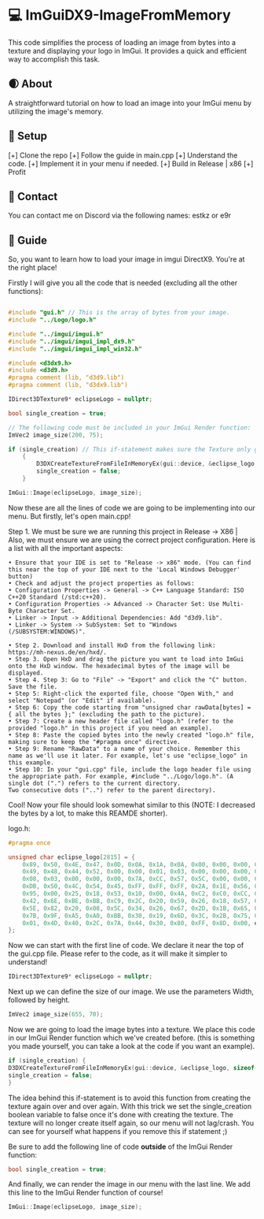 # 💻 ImGuiDX9-ImageFromMemory
This code simplifies the process of loading an image from bytes into a texture and displaying your logo in ImGui. It provides a quick and efficient way to accomplish this task.

## 🌒 About
A straightforward tutorial on how to load an image into your ImGui menu by utilizing the image's memory.

## 🌌 Setup
[+] Clone the repo
[+] Follow the guide in main.cpp
[+] Understand the code.
[+] Implement it in your menu if needed.
[+] Build in Release | x86
[+] Profit

## 💎 Contact
You can contact me on Discord via the following names: estkz or e9r

## 📃 Guide
So, you want to learn how to load your image in imgui DirectX9. You're at the right place!

Firstly I will give you all the code that is needed (excluding all the other functions):
```c++

#include "gui.h" // This is the array of bytes from your image.
#include "../Logo/logo.h"

#include "../imgui/imgui.h"
#include "../imgui/imgui_impl_dx9.h"
#include "../imgui/imgui_impl_win32.h"

#include <d3dx9.h>
#include <d3d9.h>
#pragma comment (lib, "d3d9.lib")
#pragma comment (lib, "d3dx9.lib")

IDirect3DTexture9* eclipseLogo = nullptr;

bool single_creation = true;

// The following code must be included in your ImGui Render function:
ImVec2 image_size(200, 75);

if (single_creation) // This if-statement makes sure the Texture only gets created once. If you do not do this your program will lag or even crash!!!
	{
		D3DXCreateTextureFromFileInMemoryEx(gui::device, &eclipse_logo, sizeof(eclipse_logo), 400, 50, D3DX_DEFAULT, 0, D3DFMT_UNKNOWN, D3DPOOL_DEFAULT, D3DX_DEFAULT, D3DX_DEFAULT, 0, NULL, NULL, &eclipseLogo);
		single_creation = false;
	}

ImGui::Image(eclipseLogo, image_size);
```

Now these are all the lines of code we are going to be implementing into our menu. But firstly, let's open main.cpp!

Step 1. We must be sure we are running this project in Release -> X86 | Also, we must ensure we are using the correct project configuration. Here is a list with all the important aspects:

	• Ensure that your IDE is set to "Release -> x86" mode. (You can find this near the top of your IDE next to the 'Local Windows Debugger' button)
	• Check and adjust the project properties as follows:
	• Configuration Properties -> General -> C++ Language Standard: ISO C++20 Standard (/std:c++20).
	• Configuration Properties -> Advanced -> Character Set: Use Multi-Byte Character Set.
	• Linker -> Input -> Additional Dependencies: Add "d3d9.lib".
	• Linker -> System -> SubSystem: Set to "Windows (/SUBSYSTEM:WINDOWS)".

	• Step 2. Download and install HxD from the following link: https://mh-nexus.de/en/hxd/. 
	• Step 3. Open HxD and drag the picture you want to load into ImGui onto the HxD window. The hexadecimal bytes of the image will be displayed. 
	• Step 4. Step 3: Go to "File" -> "Export" and click the "C" button. Save the file. 
	• Step 5: Right-click the exported file, choose "Open With," and select "Notepad" (or "Edit" if available). 
	• Step 6: Copy the code starting from "unsigned char rawData[bytes] = { all the bytes };" (excluding the path to the picture). 
	• Step 7: Create a new header file called "logo.h" (refer to the provided "logo.h" in this project if you need an example). 
	• Step 8: Paste the copied bytes into the newly created "logo.h" file, making sure to keep the "#pragma once" directive. 
	• Step 9: Rename "RawData" to a name of your choice. Remember this name as we'll use it later. For example, let's use "eclipse_logo" in this example. 
	• Step 10: In your "gui.cpp" file, include the logo header file using the appropriate path. For example, #include "../Logo/logo.h". (A single dot (".") refers to the current directory.
	Two consecutive dots ("..") refer to the parent directory).

Cool! Now your file should look somewhat similar to this (NOTE: I decreased the bytes by a lot, to make this REAMDE shorter).

logo.h:
```c++
#pragma once

unsigned char eclipse_logo[2815] = {
	0x89, 0x50, 0x4E, 0x47, 0x0D, 0x0A, 0x1A, 0x0A, 0x00, 0x00, 0x00, 0x0D,
	0x49, 0x48, 0x44, 0x52, 0x00, 0x00, 0x01, 0x03, 0x00, 0x00, 0x00, 0xC2,
	0x08, 0x03, 0x00, 0x00, 0x00, 0x7A, 0xCC, 0x57, 0x5C, 0x00, 0x00, 0x00,
	0xDB, 0x50, 0x4C, 0x54, 0x45, 0xFF, 0xFF, 0xFF, 0x2A, 0x1E, 0x56, 0xFF,
	0x95, 0x00, 0x25, 0x18, 0x53, 0x10, 0x00, 0x4A, 0xC2, 0xC0, 0xCC, 0x4B,
	0x42, 0x6E, 0xBE, 0xBB, 0xC9, 0x2C, 0x20, 0x59, 0x26, 0x18, 0x57, 0x64,
	0x5E, 0x82, 0x20, 0x08, 0x5C, 0x34, 0x26, 0x67, 0x2D, 0x1B, 0x65, 0x82,
	0x7B, 0x9F, 0xA5, 0xA0, 0xBB, 0x30, 0x19, 0x6D, 0x3C, 0x2B, 0x75, 0x19,
	0x01, 0x4D, 0x40, 0x2C, 0x7A, 0x44, 0x30, 0x80, 0xFF, 0x8D, 0x00, etc..
};
```

Now we can start with the first line of code. We declare it near the top of the gui.cpp file. Please refer to the code, as it will make it simpler to understand!
```c++
IDirect3DTexture9* eclipseLogo = nullptr;
```

Next up we can define the size of our image. We use the parameters Width, followed by height.
```c++
ImVec2 image_size(655, 70);
```

Now we are going to load the image bytes into a texture. We place this code in our ImGui Render function which we've created before. 
(this is something you made yourself, you can take a look at the code if you want an example).
```c++
if (single_creation) {
D3DXCreateTextureFromFileInMemoryEx(gui::device, &eclipse_logo, sizeof(eclipse_logo), 400, 50, D3DX_DEFAULT, 0, D3DFMT_UNKNOWN, D3DPOOL_DEFAULT, D3DX_DEFAULT, D3DX_DEFAULT, 0, NULL, NULL, &eclipseLogo);
single_creation = false;
}
```
The idea behind this if-statement is to avoid this function from creating the texture again over and over again. With this trick we set the single_creation boolean variable to false once it's done with creating the texture. The texture will no longer create itself again, so our menu will not lag/crash. You can see for yourself what happens if you remove this if statement ;) 

Be sure to add the following line of code **outside** of the ImGui Render function:
```c++
bool single_creation = true;
```
And finally, we can render the image in our menu with the last line. We add this line to the ImGui Render function of course!
```c++
ImGui::Image(eclipseLogo, image_size);
```
